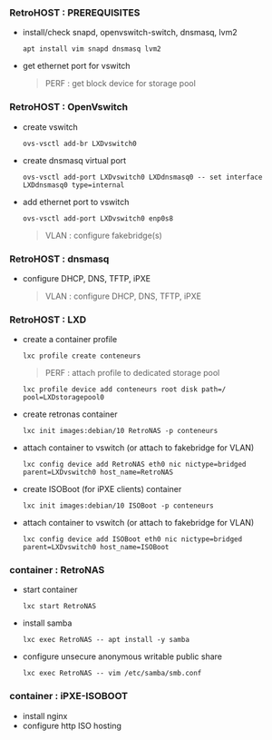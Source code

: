 ### RetroHOST : PREREQUISITES

- install/check snapd, openvswitch-switch, dnsmasq, lvm2

	`apt install vim snapd dnsmasq lvm2`
- get ethernet port for vswitch

	> PERF : get block device for storage pool

### RetroHOST : OpenVswitch

- create vswitch
	
	`ovs-vsctl add-br LXDvswitch0`
- create dnsmasq virtual port
	
	`ovs-vsctl add-port LXDvswitch0 LXDdnsmasq0 -- set interface LXDdnsmasq0 type=internal`
- add ethernet port to vswitch
	
	`ovs-vsctl add-port LXDvswitch0 enp0s8`
	
	> VLAN : configure fakebridge(s)

### RetroHOST : dnsmasq

- configure DHCP, DNS, TFTP, iPXE

	> VLAN : configure DHCP, DNS, TFTP, iPXE

### RetroHOST : LXD

- create a container profile
	
	`lxc profile create conteneurs`
	
	> PERF : attach profile to dedicated storage pool
		
	`lxc profile device add conteneurs root disk path=/ pool=LXDstoragepool0`

- create retronas container
	
	`lxc init images:debian/10 RetroNAS -p conteneurs`
- attach container to vswitch (or attach to fakebridge for VLAN)
	
	`lxc config device add RetroNAS eth0 nic nictype=bridged parent=LXDvswitch0 host_name=RetroNAS`

- create ISOBoot (for iPXE clients) container
	
	`lxc init images:debian/10 ISOBoot -p conteneurs`
- attach container to vswitch (or attach to fakebridge for VLAN)
	
	`lxc config device add ISOBoot eth0 nic nictype=bridged parent=LXDvswitch0 host_name=ISOBoot`

### container : RetroNAS

- start container
	
	`lxc start RetroNAS`
- install samba
	
	`lxc exec RetroNAS -- apt install -y samba`
- configure unsecure anonymous writable public share
	
	`lxc exec RetroNAS -- vim /etc/samba/smb.conf`

### container : iPXE-ISOBOOT

- install nginx
- configure http ISO hosting
